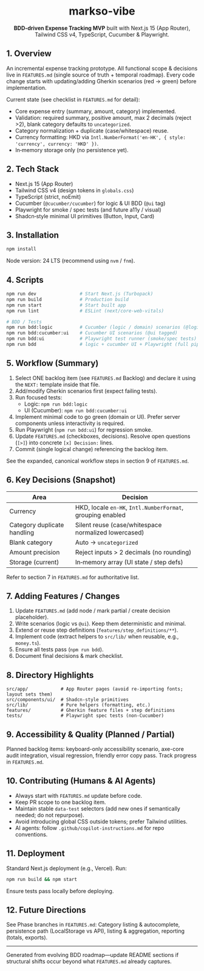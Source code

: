 <div align="center">
	<h1>markso-vibe</h1>
	<p><strong>BDD‑driven Expense Tracking MVP</strong> built with Next.js 15 (App Router), Tailwind CSS v4, TypeScript, Cucumber & Playwright.</p>
</div>

## 1. Overview
An incremental expense tracking prototype. All functional scope & decisions live in <code>FEATURES.md</code> (single source of truth + temporal roadmap). Every code change starts with updating/adding Gherkin scenarios (red → green) before implementation.

Current state (see checklist in `FEATURES.md` for detail):
* Core expense entry (summary, amount, category) implemented.
* Validation: required summary, positive amount, max 2 decimals (reject >2), blank category defaults to `uncategorized`.
* Category normalization + duplicate (case/whitespace) reuse.
* Currency formatting: HKD via `Intl.NumberFormat('en-HK', { style: 'currency', currency: 'HKD' })`.
* In‑memory storage only (no persistence yet).

## 2. Tech Stack
* Next.js 15 (App Router)
* Tailwind CSS v4 (design tokens in `globals.css`)
* TypeScript (strict, noEmit)
* Cucumber (`@cucumber/cucumber`) for logic & UI BDD (`@ui` tag)
* Playwright for smoke / spec tests (and future a11y / visual)
* Shadcn‑style minimal UI primitives (Button, Input, Card)

## 3. Installation
```bash
npm install
```
Node version: 24 LTS (recommend using `nvm` / `fnm`).

## 4. Scripts
```bash
npm run dev                # Start Next.js (Turbopack)
npm run build              # Production build
npm run start              # Start built app
npm run lint               # ESLint (next/core-web-vitals)

# BDD / Tests
npm run bdd:logic          # Cucumber (logic / domain) scenarios (@logic or untagged)
npm run bdd:cucumber:ui    # Cucumber UI scenarios (@ui tagged)
npm run bdd:ui             # Playwright test runner (smoke/spec tests)
npm run bdd                # logic + cucumber UI + Playwright (full pipeline)
```

## 5. Workflow (Summary)
1. Select ONE backlog item (see `FEATURES.md` Backlog) and declare it using the `NEXT:` template inside that file.
2. Add/modify Gherkin scenarios first (expect failing tests).
3. Run focused tests:
	 * Logic: `npm run bdd:logic`
	 * UI (Cucumber): `npm run bdd:cucumber:ui`
4. Implement minimal code to go green (domain or UI). Prefer server components unless interactivity is required.
5. Run Playwright (`npm run bdd:ui`) for regression smoke.
6. Update `FEATURES.md` (checkboxes, decisions). Resolve open questions (`[>]`) into concrete `[x] Decision:` lines.
7. Commit (single logical change) referencing the backlog item.

See the expanded, canonical workflow steps in section 9 of `FEATURES.md`.

## 6. Key Decisions (Snapshot)
| Area | Decision |
|------|----------|
| Currency | HKD, locale `en-HK`, `Intl.NumberFormat`, grouping enabled |
| Category duplicate handling | Silent reuse (case/whitespace normalized lowercased) |
| Blank category | Auto → `uncategorized` |
| Amount precision | Reject inputs > 2 decimals (no rounding) |
| Storage (current) | In‑memory array (UI state / step defs) |

Refer to section 7 in `FEATURES.md` for authoritative list.

## 7. Adding Features / Changes
1. Update `FEATURES.md` (add node / mark partial / create decision placeholder).
2. Write scenarios (logic vs `@ui`). Keep them deterministic and minimal.
3. Extend or reuse step definitions (`features/step_definitions/**`).
4. Implement code (extract helpers to `src/lib/` when reusable, e.g., `money.ts`).
5. Ensure all tests pass (`npm run bdd`).
6. Document final decisions & mark checklist.

## 8. Directory Highlights
```
src/app/            # App Router pages (avoid re-importing fonts; layout sets them)
src/components/ui/  # Shadcn-style primitives
src/lib/            # Pure helpers (formatting, etc.)
features/           # Gherkin feature files + step definitions
tests/              # Playwright spec tests (non-Cucumber)
```

## 9. Accessibility & Quality (Planned / Partial)
Planned backlog items: keyboard-only accessibility scenario, axe-core audit integration, visual regression, friendly error copy pass. Track progress in `FEATURES.md`.

## 10. Contributing (Humans & AI Agents)
* Always start with `FEATURES.md` update before code.
* Keep PR scope to one backlog item.
* Maintain stable `data-test` selectors (add new ones if semantically needed; do not repurpose).
* Avoid introducing global CSS outside tokens; prefer Tailwind utilities.
* AI agents: follow `.github/copilot-instructions.md` for repo conventions.

## 11. Deployment
Standard Next.js deployment (e.g., Vercel). Run:
```bash
npm run build && npm start
```
Ensure tests pass locally before deploying.

## 12. Future Directions
See Phase branches in `FEATURES.md`: Category listing & autocomplete, persistence path (LocalStorage vs API), listing & aggregation, reporting (totals, exports).

---
Generated from evolving BDD roadmap—update README sections if structural shifts occur beyond what `FEATURES.md` already captures.
